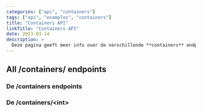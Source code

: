 ```yaml
---
categories: ["api", "containers"]
tags: ["api", "examples", "containers"]
title: "Containers API"
linkTitle: "Containers API"
date: 2023-03-14
description: >
  Deze pagina geeft meer info over de verschillende **containers** endpoints
---
```

## All /containers/ endpoints

### De /containers endpoints

### De /containers/<**int**>
